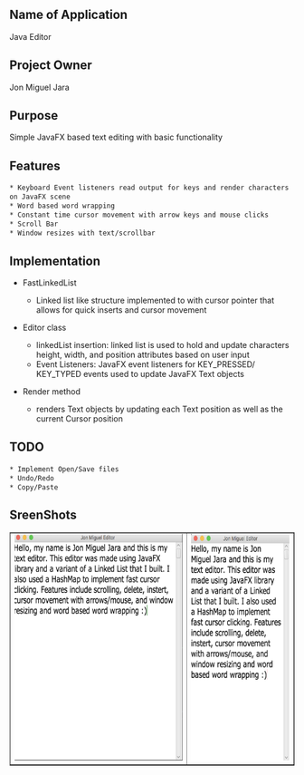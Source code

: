 

## Name of Application
   Java Editor
## Project Owner
   Jon Miguel Jara
## Purpose
   Simple JavaFX based text editing with basic functionality

## Features
	* Keyboard Event listeners read output for keys and render characters on JavaFX scene
	* Word based word wrapping
	* Constant time cursor movement with arrow keys and mouse clicks
	* Scroll Bar
	* Window resizes with text/scrollbar

## Implementation
   * FastLinkedList
       - Linked list like structure implemented to with cursor pointer that allows for quick inserts and cursor movement

   * Editor class
        - linkedList insertion: linked list is used to hold and update characters  height, width, and position attributes
        based on user input
        - Event Listeners: JavaFX event listeners for KEY_PRESSED/ KEY_TYPED events used to update JavaFX Text objects

   * Render method
        - renders Text objects by updating each Text position as well as the current Cursor position


## TODO
    * Implement Open/Save files
    * Undo/Redo
    * Copy/Paste

## SreenShots

<table border = "1" id="characterTable">

<tr>
<td id = "first"> <img src="img/editorStart.png" alt="" height="400"/> </td>
<td> <img src="img/resize.png" alt="" height="400"/> </td>
</tr>




  	

</table>
